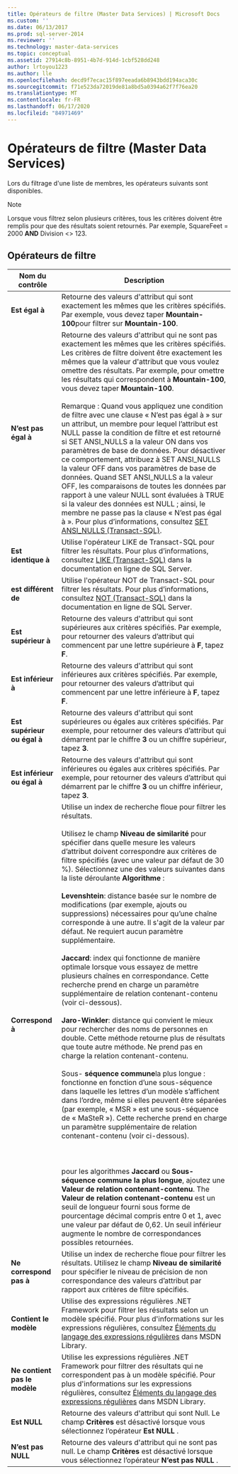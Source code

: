 ```yaml
---
title: Opérateurs de filtre (Master Data Services) | Microsoft Docs
ms.custom: ''
ms.date: 06/13/2017
ms.prod: sql-server-2014
ms.reviewer: ''
ms.technology: master-data-services
ms.topic: conceptual
ms.assetid: 27914c8b-8951-4b7d-914d-1cbf528dd248
author: lrtoyou1223
ms.author: lle
ms.openlocfilehash: decd9f7ecac15f897eeada6b8943bdd194aca30c
ms.sourcegitcommit: f71e523da72019de81a8bd5a0394a62f7f76ea20
ms.translationtype: MT
ms.contentlocale: fr-FR
ms.lasthandoff: 06/17/2020
ms.locfileid: "84971469"
---
```

# <a name="filter-operators-master-data-services"></a>Opérateurs de filtre (Master Data Services)
  Lors du filtrage d'une liste de membres, les opérateurs suivants sont disponibles.  
  
> [!NOTE]  
>  Lorsque vous filtrez selon plusieurs critères, tous les critères doivent être remplis pour que des résultats soient retournés. Par exemple, SquareFeet = 2000 **AND** Division <> 123.  
  
## <a name="filter-operators"></a>Opérateurs de filtre  
  
|Nom du contrôle|Description|  
|------------------|-----------------|  
|**Est égal à**|Retourne des valeurs d'attribut qui sont exactement les mêmes que les critères spécifiés. Par exemple, vous devez taper **Mountain-100**pour filtrer sur **Mountain-100**.|  
|**N’est pas égal à**|Retourne des valeurs d'attribut qui ne sont pas exactement les mêmes que les critères spécifiés. Les critères de filtre doivent être exactement les mêmes que la valeur d'attribut que vous voulez omettre des résultats. Par exemple, pour omettre les résultats qui correspondent à **Mountain-100**, vous devez taper **Mountain-100**.<br /><br /> Remarque : Quand vous appliquez une condition de filtre avec une clause « N’est pas égal à » sur un attribut, un membre pour lequel l’attribut est NULL passe la condition de filtre et est retourné si SET ANSI_NULLS a la valeur ON dans vos paramètres de base de données. Pour désactiver ce comportement, attribuez à SET ANSI_NULLS la valeur OFF dans vos paramètres de base de données. Quand SET ANSI_NULLS a la valeur OFF, les comparaisons de toutes les données par rapport à une valeur NULL sont évaluées à TRUE si la valeur des données est NULL ; ainsi, le membre ne passe pas la clause « N’est pas égal à ». Pour plus d’informations, consultez [SET ANSI_NULLS &#40;Transact-SQL&#41;](/sql/t-sql/statements/set-ansi-nulls-transact-sql).|  
|**Est identique à**|Utilise l'opérateur LIKE de Transact-SQL pour filtrer les résultats. Pour plus d’informations, consultez [LIKE &#40;Transact-SQL&#41;](/sql/t-sql/language-elements/like-transact-sql) dans la documentation en ligne de SQL Server.|  
|**est différent de**|Utilise l'opérateur NOT de Transact-SQL pour filtrer les résultats. Pour plus d’informations, consultez [NOT &#40;Transact-SQL&#41;](/sql/t-sql/language-elements/not-transact-sql) dans la documentation en ligne de SQL Server.|  
|**Est supérieur à**|Retourne des valeurs d'attribut qui sont supérieures aux critères spécifiés. Par exemple, pour retourner des valeurs d’attribut qui commencent par une lettre supérieure à **F**, tapez **F**.|  
|**Est inférieur à**|Retourne des valeurs d'attribut qui sont inférieures aux critères spécifiés. Par exemple, pour retourner des valeurs d’attribut qui commencent par une lettre inférieure à **F**, tapez **F**.|  
|**Est supérieur ou égal à**|Retourne des valeurs d'attribut qui sont supérieures ou égales aux critères spécifiés. Par exemple, pour retourner des valeurs d’attribut qui démarrent par le chiffre **3** ou un chiffre supérieur, tapez **3**.|  
|**Est inférieur ou égal à**|Retourne des valeurs d'attribut qui sont inférieures ou égales aux critères spécifiés. Par exemple, pour retourner des valeurs d’attribut qui démarrent par le chiffre **3** ou un chiffre inférieur, tapez **3**.|  
|**Correspond à**|Utilise un index de recherche floue pour filtrer les résultats.<br /><br /> Utilisez le champ **Niveau de similarité** pour spécifier dans quelle mesure les valeurs d’attribut doivent correspondre aux critères de filtre spécifiés (avec une valeur par défaut de 30 %). Sélectionnez une des valeurs suivantes dans la liste déroulante **Algorithme** :<br /><br /> **Levenshtein**: distance basée sur le nombre de modifications (par exemple, ajouts ou suppressions) nécessaires pour qu’une chaîne corresponde à une autre. Il s'agit de la valeur par défaut. Ne requiert aucun paramètre supplémentaire.<br /><br /> **Jaccard**: index qui fonctionne de manière optimale lorsque vous essayez de mettre plusieurs chaînes en correspondance. Cette recherche prend en charge un paramètre supplémentaire de relation contenant-contenu (voir ci-dessous).<br /><br /> **Jaro-Winkler**: distance qui convient le mieux pour rechercher des noms de personnes en double. Cette méthode retourne plus de résultats que toute autre méthode. Ne prend pas en charge la relation contenant-contenu.<br /><br /> Sous- **séquence commune**la plus longue : fonctionne en fonction d’une sous-séquence dans laquelle les lettres d’un modèle s’affichent dans l’ordre, même si elles peuvent être séparées (par exemple, « MSR » est une sous-séquence de « MaSteR »). Cette recherche prend en charge un paramètre supplémentaire de relation contenant-contenu (voir ci-dessous).<br /><br /> <br /><br /> pour les algorithmes **Jaccard** ou **Sous-séquence commune la plus longue**, ajoutez une **Valeur de relation contenant-contenu**. The **Valeur de relation contenant-contenu** est un seuil de longueur fourni sous forme de pourcentage décimal compris entre 0 et 1, avec une valeur par défaut de 0,62. Un seuil inférieur augmente le nombre de correspondances possibles retournées.|  
|**Ne correspond pas à**|Utilise un index de recherche floue pour filtrer les résultats. Utilisez le champ **Niveau de similarité** pour spécifier le niveau de précision de non correspondance des valeurs d’attribut par rapport aux critères de filtre spécifiés.|  
|**Contient le modèle**|Utilise des expressions régulières .NET Framework pour filtrer les résultats selon un modèle spécifié. Pour plus d'informations sur les expressions régulières, consultez [Éléments du langage des expressions régulières](https://go.microsoft.com/fwlink/?LinkId=164401) dans MSDN Library.|  
|**Ne contient pas le modèle**|Utilise les expressions régulières .NET Framework pour filtrer des résultats qui ne correspondent pas à un modèle spécifié. Pour plus d'informations sur les expressions régulières, consultez [Éléments du langage des expressions régulières](https://go.microsoft.com/fwlink/?LinkId=164401) dans MSDN Library.|  
|**Est NULL**|Retourne des valeurs d'attribut qui sont Null. Le champ **Critères** est désactivé lorsque vous sélectionnez l’opérateur **Est NULL** .|  
|**N’est pas NULL**|Retourne des valeurs d'attribut qui ne sont pas null. Le champ **Critères** est désactivé lorsque vous sélectionnez l’opérateur **N’est pas NULL** .|  
  
  
